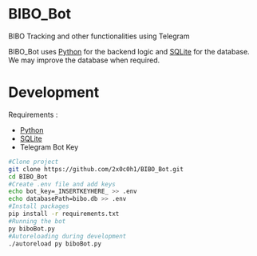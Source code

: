 # BIBO_Bot
BIBO Tracking and other functionalities using Telegram

BIBO_Bot uses [Python](https://www.python.org/) for the backend logic and [SQLite](https://www.sqlite.org/index.html) for the database. We may improve the database when required.
# Development

Requirements :

* [Python](https://nodejs.org/en/)
* [SQLite](https://www.sqlite.org/index.html)
* Telegram Bot Key

```bash
#Clone project
git clone https://github.com/2x0c0h1/BIBO_Bot.git
cd BIBO_Bot
#Create .env file and add keys
echo bot_key=_INSERTKEYHERE_ >> .env
echo databasePath=bibo.db >> .env
#Install packages
pip install -r requirements.txt
#Running the bot
py biboBot.py
#Autoreloading during development
./autoreload py biboBot.py
```
